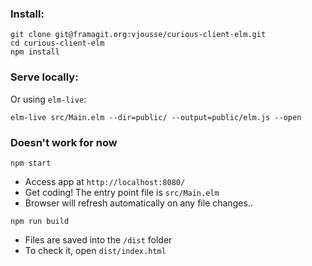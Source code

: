 ### Install:
```
git clone git@framagit.org:vjousse/curious-client-elm.git
cd curious-client-elm
npm install
```

### Serve locally:

Or using `elm-live`:

    elm-live src/Main.elm --dir=public/ --output=public/elm.js --open


### Doesn't work for now

```
npm start
```
* Access app at `http://localhost:8080/`
* Get coding! The entry point file is `src/Main.elm`
* Browser will refresh automatically on any file changes..

```
npm run build
```

* Files are saved into the `/dist` folder
* To check it, open `dist/index.html`
